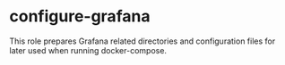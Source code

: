 configure-grafana
=================

This role prepares Grafana related directories and configuration files for later used when running docker-compose. 
